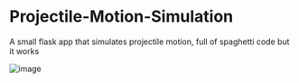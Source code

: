 # Projectile-Motion-Simulation
A small flask app that simulates projectile motion, full of spaghetti code but it works 

![image](https://github.com/user-attachments/assets/3e8427a1-dcfd-48ff-9521-18bd487da944)
